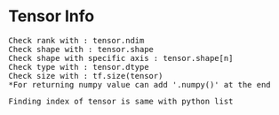 # Tensor Info

<pre>
Check rank with : tensor.ndim
Check shape with : tensor.shape
Check shape with specific axis : tensor.shape[n]
Check type with : tensor.dtype
Check size with : tf.size(tensor)
*For returning numpy value can add '.numpy()' at the end
</pre>

<pre>
Finding index of tensor is same with python list
</pre>